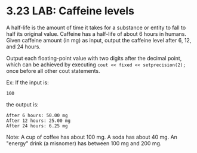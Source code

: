 # 3.23 LAB: Caffeine levels
A half-life is the amount of time it takes for a substance or entity to fall to half its original value. Caffeine has a half-life of about 6 hours in humans. Given caffeine amount (in mg) as input, output the caffeine level after 6, 12, and 24 hours.

Output each floating-point value with two digits after the decimal point, which can be achieved by executing
`cout << fixed << setprecision(2);` once before all other cout statements.

Ex: If the input is:
```
100
```
the output is:
```
After 6 hours: 50.00 mg
After 12 hours: 25.00 mg
After 24 hours: 6.25 mg
```
Note: A cup of coffee has about 100 mg. A soda has about 40 mg. An "energy" drink (a misnomer) has between 100 mg and 200 mg.